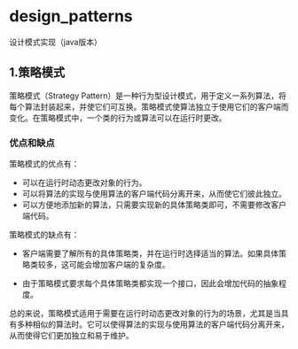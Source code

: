 # design_patterns
设计模式实现（java版本）
## 1.策略模式

策略模式（Strategy Pattern）是一种行为型设计模式，用于定义一系列算法，将每个算法封装起来，并使它们可互换。策略模式使算法独立于使用它们的客户端而变化。在策略模式中，一个类的行为或算法可以在运行时更改。

### 优点和缺点

策略模式的优点有：

- 可以在运行时动态更改对象的行为。
- 可以将算法的实现与使用算法的客户端代码分离开来，从而使它们彼此独立。
- 可以方便地添加新的算法，只需要实现新的具体策略类即可，不需要修改客户端代码。

策略模式的缺点有：

- 客户端需要了解所有的具体策略类，并在运行时选择适当的算法。如果具体策略类较多，这可能会增加客户端的复杂度。

- 由于策略模式要求每个具体策略类都实现一个接口，因此会增加代码的抽象程度。

总的来说，策略模式适用于需要在运行时动态更改对象的行为的场景，尤其是当具有多种相似的算法时。它可以使得算法的实现与使用算法的客户端代码分离开来，从而使得它们更加独立和易于维护。
